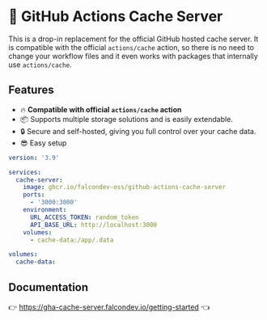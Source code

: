 # 🚀 GitHub Actions Cache Server

This is a drop-in replacement for the official GitHub hosted cache server. It is compatible with the official `actions/cache` action, so there is no need to change your workflow files and it even works with packages that internally use `actions/cache`.

## Features

- 🔥 **Compatible with official `actions/cache` action**
- 📦 Supports multiple storage solutions and is easily extendable.
- 🔒 Secure and self-hosted, giving you full control over your cache data.
- 😎 Easy setup

```yaml
version: '3.9'

services:
  cache-server:
    image: ghcr.io/falcondev-oss/github-actions-cache-server
    ports:
      - '3000:3000'
    environment:
      URL_ACCESS_TOKEN: random_token
      API_BASE_URL: http://localhost:3000
    volumes:
      - cache-data:/app/.data

volumes:
  cache-data:
```

## Documentation

👉 <https://gha-cache-server.falcondev.io/getting-started> 👈

